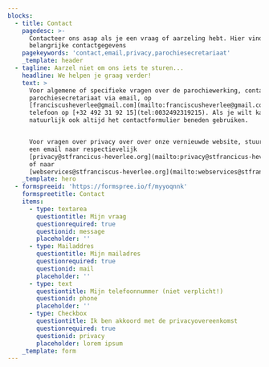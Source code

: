 ```yaml
---
blocks:
  - title: Contact
    pagedesc: >-
      Contacteer ons asap als je een vraag of aarzeling hebt. Hier vind je alle
      belangrijke contactgegevens
    pagekeywords: 'contact,email,privacy,parochiesecretariaat'
    _template: header
  - tagline: Aarzel niet om ons iets te sturen...
    headline: We helpen je graag verder!
    text: >
      Voor algemene of specifieke vragen over de parochiewerking, contacteer ons
      parochiesecretariaat via email, op
      [franciscusheverlee@gmail.com](mailto:franciscusheverlee@gmail.com), via
      telefoon op [+32 492 31 92 15](tel:0032492319215). Als je wilt kan je
      natuurlijk ook altijd het contactformulier beneden gebruiken.


      Voor vragen over privacy over over onze vernieuwde website, stuur graag
      een email naar respectievelijk
      [privacy@stfrancicus-heverlee.org](mailto:privacy@stfrancicus-heverlee.org)
      of naar
      [webservices@stfranciscus-heverlee.org](mailto:webservices@stfranciscus-heverlee.org).
    _template: hero
  - formspreeid: 'https://formspree.io/f/myyoqnnk'
    formspreetitle: Contact
    items:
      - type: textarea
        questiontitle: Mijn vraag
        questionrequired: true
        questionid: message
        placeholder: ''
      - type: Mailaddres
        questiontitle: Mijn mailadres
        questionrequired: true
        questionid: mail
        placeholder: ''
      - type: text
        questiontitle: Mijn telefoonnummer (niet verplicht!)
        questionid: phone
        placeholder: ''
      - type: Checkbox
        questiontitle: Ik ben akkoord met de privacyovereenkomst
        questionrequired: true
        questionid: privacy
        placeholder: lorem ipsum
    _template: form
---
```


